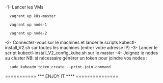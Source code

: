 -1- Lancer les VMs 
```
  vagrant up k8s-master
```
```
  vagrant up node-1
```
```
  vagrant up node-2
```

-2- Connectez-vous sur le machines et lancer le scripts kubectl-install_V2.sh sur toutes les machines (entrer votre adresse IP)
-3- Lancer le script kubectl-install_V2_config_kube.sh sur le master
-4- Joignez le nodes au cluster 
NB: si nécessaire générer un token pour joindre vos nodes :

```
  sudo kubeadm token create --print-join-command

```


=========== *** ENJOY IT **** ===============
